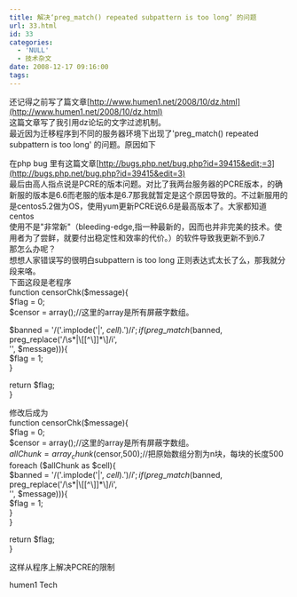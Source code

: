 ```yaml
---
title: 解决‘preg_match() repeated subpattern is too long’ 的问题
url: 33.html
id: 33
categories:
  - 'NULL'
  - 技术杂文
date: 2008-12-17 09:16:00
tags:
---
```


还记得之前写了篇文章[http://www.humen1.net/2008/10/dz.html](http://www.humen1.net/2008/10/dz.html)  
这篇文章写了我引用dz论坛的文字过滤机制。  
最近因为迁移程序到不同的服务器环境下出现了'preg_match() repeated subpattern is too long' 的问题。原因如下

在php bug 里有这篇文章[http://bugs.php.net/bug.php?id=39415&edit;=3](http://bugs.php.net/bug.php?id=39415&edit=3)  
最后由高人指点说是PCRE的版本问题。对比了我两台服务器的PCRE版本，的确新服的版本是6.6而老服的版本是6.7那我就暂定是这个原因导致的。不过新服用的是centos5.2做为OS，使用yum更新PCRE说6.6是最高版本了。大家都知道centos  
使用不是"非常新"（bleeding-edge,指一种最新的，因而也并非完美的技术。使用者为了尝鲜，就要付出稳定性和效率的代价。）的软件导致我更新不到6.7  
那怎么办呢？  
想想人家错误写的很明白subpattern is too long 正则表达式太长了么，那我就分段来咯。  
下面这段是老程序  
function censorChk($message){  
$flag = 0;  
$censor = array();//这里的array是所有屏蔽字数组。

$banned = '/('.implode('|', $cell).')/i';  
if (preg\_match($banned, preg\_replace('/\\s*|\\\[\[^\\\]\]*\\\]/i',  
'', $message))){  
$flag = 1;  
}

return $flag;  
}

修改后成为  
function censorChk($message){  
$flag = 0;  
$censor = array();//这里的array是所有屏蔽字数组。  
$allChunk = array_chunk($censor,500);//把原始数组分割为n块，每块的长度500  
foreach ($allChunk as $cell){  
$banned = '/('.implode('|', $cell).')/i';  
if (preg\_match($banned, preg\_replace('/\\s*|\\\[\[^\\\]\]*\\\]/i',  
'', $message))){  
$flag = 1;  
}  
}

return $flag;  
}

这样从程序上解决PCRE的限制

humen1 Tech